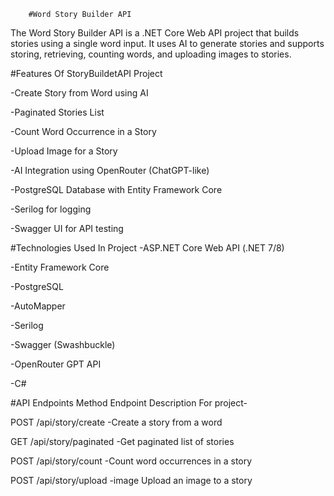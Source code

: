         #Word Story Builder API
The Word Story Builder API is a .NET Core Web API project that builds stories using a single word input. It uses AI to generate stories and supports storing, retrieving, counting words, and uploading images to stories.

 #Features Of StoryBuildetAPI Project
 
-Create Story from Word using AI

-Paginated Stories List

-Count Word Occurrence in a Story

-Upload Image for a Story

-AI Integration using OpenRouter (ChatGPT-like)

-PostgreSQL Database with Entity Framework Core

-Serilog for logging

-Swagger UI for API testing

#Technologies Used In Project 
-ASP.NET Core Web API (.NET 7/8)

-Entity Framework Core

-PostgreSQL

-AutoMapper

-Serilog

-Swagger (Swashbuckle)

-OpenRouter GPT API

-C#

 #API Endpoints
Method	Endpoint	Description For project-

POST	/api/story/create	  -Create a story from a word

GET	/api/story/paginated	-Get paginated list of stories

POST	/api/story/count	  -Count word occurrences in a story

POST	/api/story/upload   -image	Upload an image to a story

